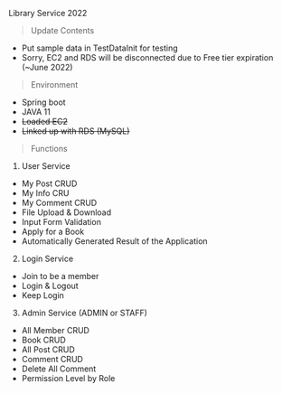 Library Service 2022

> Update Contents
- Put sample data in TestDataInit for testing
- Sorry, EC2 and RDS will be disconnected due to Free tier expiration
  (~June 2022)

> Environment
- Spring boot
- JAVA 11
- ~~Loaded EC2~~
- ~~Linked up with RDS (MySQL)~~

> Functions
1. User Service
- My Post CRUD
- My Info CRU
- My Comment CRUD
- File Upload & Download
- Input Form Validation
- Apply for a Book
- Automatically Generated Result of the Application 
2. Login Service
- Join to be a member
- Login & Logout
- Keep Login
3. Admin Service (ADMIN or STAFF)
- All Member CRUD
- Book CRUD
- All Post CRUD
- Comment CRUD
- Delete All Comment
- Permission Level by Role
